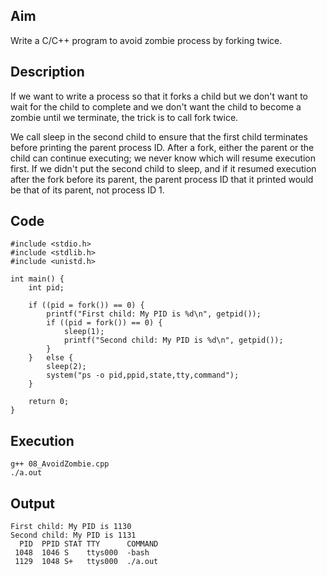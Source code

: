 ## Aim
Write a C/C++ program to avoid zombie process by forking twice.

## Description
If we want to write a process so that it forks a child but we don't want to wait for the child to complete and we don't want the child to become a zombie until we terminate, the trick is to call fork twice.  

We call sleep in the second child to ensure that the first child terminates before printing the parent process ID. After a fork, either the parent or the child can continue executing; we never know which will resume execution first. If we didn't put the second child to sleep, and if it resumed execution after the fork before its parent, the parent process ID that it printed would be that of its parent, not process ID 1.  

## Code
```
#include <stdio.h>
#include <stdlib.h>
#include <unistd.h>

int main() {
	int pid;

	if ((pid = fork()) == 0) {
		printf("First child: My PID is %d\n", getpid());
		if ((pid = fork()) == 0) {
			sleep(1);
			printf("Second child: My PID is %d\n", getpid());
		}
	}	else {
		sleep(2);
		system("ps -o pid,ppid,state,tty,command");
	}

	return 0;
}
```

## Execution
```
g++ 08_AvoidZombie.cpp  
./a.out  
```

## Output
```
First child: My PID is 1130
Second child: My PID is 1131
  PID  PPID STAT TTY      COMMAND
 1048  1046 S    ttys000  -bash
 1129  1048 S+   ttys000  ./a.out
```

